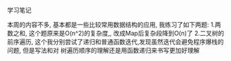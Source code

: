 学习笔记

本周的内容不多, 基本都是一些比较常用数据结构的应用, 我练习了如下两题:
1.两数之和, 这个题原来是O(n^2)的复杂度,, 改成Map后复杂段降到O(n)了
2.二叉树的前序遍历, 这个我分别尝试了递归和普通函数迭代,发现虽然迭代会避免程序爆栈的问题, 但是写法和对
树遍历顺序的理解还是用函数递归来书写更加好理解